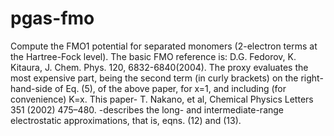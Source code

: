 # pgas-fmo
Compute the FMO1 potential for separated monomers (2-electron terms at the Hartree-Fock level). 
The basic FMO reference is: 
D.G. Fedorov, K. Kitaura, J. Chem. Phys. 120, 6832-6840(2004). 
The proxy evaluates the most expensive part, being the second term (in curly brackets) on the right-hand-side of Eq. (5), of the above paper, for x=1, and including (for convenience) K=x. 
This paper- 
T. Nakano, et al, Chemical Physics Letters 351 (2002) 475–480. 
-describes the long- and intermediate-range electrostatic approximations, that is, eqns. (12) and (13). 
